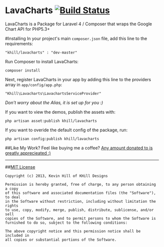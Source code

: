 LavaCharts [![Build Status](https://travis-ci.org/kevinkhill/LavaCharts.png?branch=master)](https://travis-ci.org/kevinkhill/LavaCharts)
==========

LavaCharts is a Package for Laravel 4 / Composer that wraps the Google Chart API for PHP5.3+


#Installing
In your project's main ```composer.json``` file, add this line to the requirements:  

  ```
  "khill/lavacharts" : "dev-master"
  ```  

Run Composer to install LavaCharts:  

  ```
  composer install
  ```

Next, register LavaCharts in your app by adding this line to the providers array in ```app/config/app.php```:  

  ```
  "Khill\Lavacharts\LavachartsServiceProvider"
  ```

*Don't worry about the Alias, it is set up for you :)*

If you want to view the demos, publish the assets with:

  ```
  php artisan asset:publish khill/lavacharts
  ```
  
If you want to overide the default config of the package, run:

  ```
  php artisan config:publish khill/lavacharts
  ```
  

##Like My Work?
Feel like buying me a coffee? [Any amount donated to is greatly apprecieated :)](https://www.paypal.com/cgi-bin/webscr?cmd=_s-xclick&hosted_button_id=FLP6MYY3PYSFQ)

- - -

##[MIT License](http://opensource.org/licenses/MIT)
```
Copyright (c) 2013, Kevin Hill of KHill Designs

Permission is hereby granted, free of charge, to any person obtaining a copy
of this software and associated documentation files (the "Software"), to deal
in the Software without restriction, including without limitation the rights
to use, copy, modify, merge, publish, distribute, sublicense, and/or sell
copies of the Software, and to permit persons to whom the Software is
furnished to do so, subject to the following conditions:

The above copyright notice and this permission notice shall be included in
all copies or substantial portions of the Software.
```
